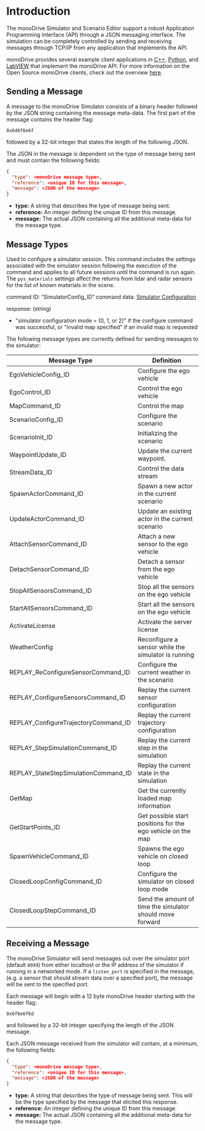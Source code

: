 # Introduction

The monoDrive Simulator and Scenario Editor support a robust Application 
Programming Interface (API) through a JSON messaging interface. The simulation
can be completely controlled by sending and receiving messages through TCP/IP
from any application that implements the API. 

monoDrive provides several example client applications in 
[C++](../../cpp_client/cpp_quick_start), 
[Python](../../python_client/quick_start), and 
[LabVIEW](../../LV_client/quick_start/LabVIEW_client_quick_start) that 
implement the monoDrive API. For more information on the Open Source monoDrive
clients, check out the overview [here](../../monodrive_clients).


## Sending a Message

A message to the monoDrive Simulator consists of a binary header followed by
the JSON string containing the message meta-data. The first part of the message
contains the header flag:

```
0x6d6f6e6f
```

followed by a 32-bit integer that states the length of the following JSON.

The JSON in the message is dependent on the type of message being sent and must
contain the following fields:

```json
{
  "type": <monoDrive message type>,
  "reference": <unique ID for this message>,
  "message": <JSON of the message>
}
```

- **type:** A string that describes the type of message being sent. 
- **reference:** An integer defining the unique ID from this message. 
- **message:** The actual JSON containing all the additional meta-data for the message type.


## Message Types

Used to configure a simulator session. This command includes the settings associated with the simulator session following the execution of the command and applies to all future sessions until the command is run again. The `pys_materials` settings affect the returns from lidar and radar sensors for the list of known materials in the scene.

command ID: “SimulatorConfig_ID”
command data: [Simulator Configuration](monodrive_home/Simulator-Configuration.md)

response: (string)
  - "simulator configuration mode = (0, 1, or 2)"  if the configure command was successful, or "invalid map specified" if an invalid map is requested

The following message types are currently defined for sending messages to the simulator:

| Message Type | Definition |
| ------------ | ---------- | 
| EgoVehicleConfig_ID | Configure the ego vehicle |
| EgoControl_ID | Control the ego vehicle |
| MapCommand_ID | Control the map |
| ScenarioConfig_ID | Configure the scenario |
| ScenarioInit_ID | Initializing the scenario |
| WaypointUpdate_ID | Update the current waypoint. |
| StreamData_ID | Control the data stream |
| SpawnActorCommand_ID | Spawn a new actor in the current scenario |
| UpdateActorCommand_ID | Update an existing actor in the current scenario |
| AttachSensorCommand_ID | Attach a new sensor to the ego vehicle |
| DetachSensorCommand_ID | Detach a sensor from the ego vehicle |
| StopAllSensorsCommand_ID | Stop all the sensors on the ego vehicle |
| StartAllSensorsCommand_ID | Start all the sensors on the ego vehicle |
| ActivateLicense | Activate the server license |
| WeatherConfig | Reconfigure a sensor while the simulator is running |
| REPLAY_ReConfigureSensorCommand_ID | Configure the current weather in the scenario |
| REPLAY_ConfigureSensorsCommand_ID | Replay the current sensor configuration |
| REPLAY_ConfigureTrajectoryCommand_ID | Replay the current trajectory configuration |
| REPLAY_StepSimulationCommand_ID | Replay the current step in the simulation |
| REPLAY_StateStepSimulationCommand_ID | Replay the current state in the simulation |
| GetMap | Get the currently loaded map information | 
| GetStartPoints_ID | Get possible start positions for the ego vehicle on the map |
| SpawnVehicleCommand_ID | Spawns the ego vehicle on closed loop |
| ClosedLoopConfigCommand_ID | Configure the simulator on closed loop mode |
| ClosedLoopStepCommand_ID | Send the amount of time the simulator should move forward  |


## Receiving a Message

The monoDrive Simulator will send messages out over the simulator port 
(default `8999`) from either localhost or the IP address of the simulator if 
running in a networked mode. If a `listen_port` is specified in the message, 
(e.g. a sensor that should stream data over a specified port), the message will
be sent to the specified port.

Each message will begin with a 12 byte monoDrive header starting with the 
header flag:

```
0x6f6e6f6d
```

and followed by a 32-bit integer specifying the length of the JSON message.

Each JSON message received from the simulator will contain, at a minimum, the
following fields:

```json
{
  "type": <monoDrive message type>,
  "reference": <unique ID for this message>,
  "message": <JSON of the message>
}
```

- **type:** A string that describes the type of message being sent. This will be the type specified by the message that elicited this response.
- **reference:** An integer defining the unique ID from this message. 
- **message:** The actual JSON containing all the additional meta-data for the message type.
